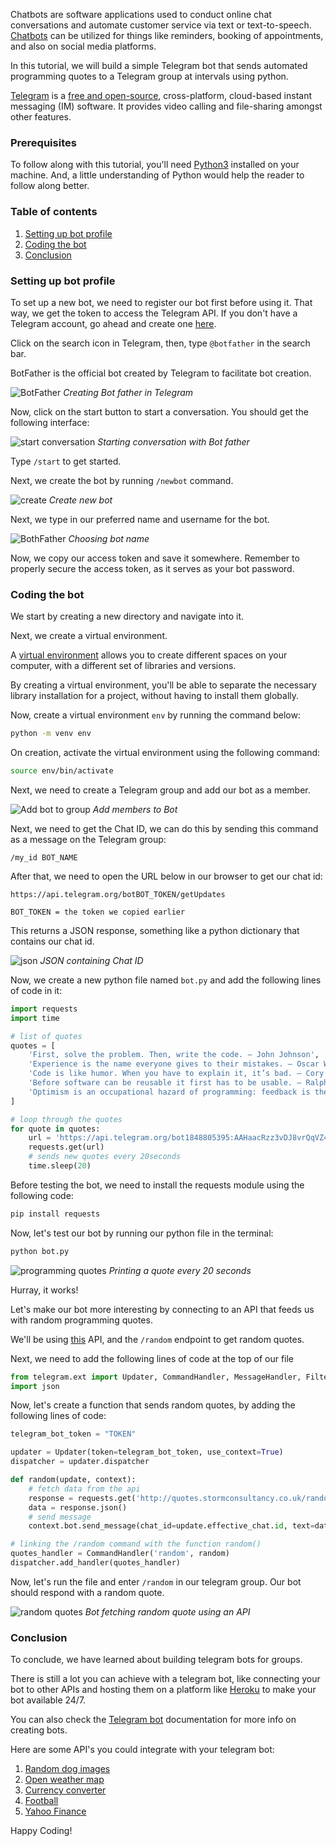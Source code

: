 Chatbots are software applications used to conduct online chat conversations and automate customer service via text or text-to-speech. [Chatbots](https://en.wikipedia.org/wiki/Chatbot) can be utilized for things like reminders, booking of appointments, and also on social media platforms.

In this tutorial, we will build a simple Telegram bot that sends automated programming quotes to a Telegram group at intervals using python.

[Telegram](https://www.telegram.org/) is a [free and open-source](https://en.wikipedia.org/wiki/Telegram_(software)), cross-platform, cloud-based instant messaging (IM) software. It provides video calling and file-sharing amongst other features.

### Prerequisites
To follow along with this tutorial, you'll need [Python3](https://www.python.org/downloads/) installed on your machine. And, a little understanding of Python would help the reader to follow along better.

### Table of contents
1. [Setting up bot profile](#setting-up-bot-profile)
2. [Coding the bot](#coding-the-bot)
3. [Conclusion](#conclusion)

### Setting up bot profile
To set up a new bot, we need to register our bot first before using it. That way, we get the token to access the Telegram API. If you don't have a Telegram account, go ahead and create one [here](https://www.telegram.org/).

Click on the search icon in Telegram, then, type `@botfather` in the search bar.

BotFather is the official bot created by Telegram to facilitate bot creation.

![BotFather](/engineering-education/building-a-telegram-bot-with-python/bot-father.png)
*Creating Bot father in Telegram*

Now, click on the start button to start a conversation. You should get the following interface:

![start conversation](/engineering-education/building-a-telegram-bot-with-python/start-bot-father.png)
*Starting conversation with Bot father*

Type `/start` to get started.

Next, we create the bot by running `/newbot` command.

![create](/engineering-education/building-a-telegram-bot-with-python/create.png)
*Create new bot*

Next, we type in our preferred name and username for the bot.

![BothFather](/engineering-education/building-a-telegram-bot-with-python/botname.png)
*Choosing bot name*

Now, we copy our access token and save it somewhere. Remember to properly secure the access token, as it serves as your bot password.

### Coding the bot
We start by creating a new directory and navigate into it.

Next, we create a virtual environment.

A [virtual environment](https://en.wikipedia.org/wiki/Virtual_environment) allows you to create different spaces on your computer, with a different set of libraries and versions.

By creating a virtual environment, you'll be able to separate the necessary library installation for a project, without having to install them globally.

Now, create a virtual environment `env` by running the command below:

```bash
python -m venv env
```

On creation, activate the virtual environment using the following command:

```bash
source env/bin/activate
```

Next, we need to create a Telegram group and add our bot as a member.

![Add bot to group](/engineering-education/building-a-telegram-bot-with-python/add.png)
*Add members to Bot*

Next, we need to get the Chat ID, we can do this by sending this command as a message on the Telegram group:

```text
/my_id BOT_NAME
```

After that, we need to open the URL below in our browser to get our chat id:

```text
https://api.telegram.org/botBOT_TOKEN/getUpdates

BOT_TOKEN = the token we copied earlier
```

This returns a JSON response, something like a python dictionary that contains our chat id.

![json](/engineering-education/building-a-telegram-bot-with-python/json.png)
*JSON containing Chat ID*

Now, we create a new python file named `bot.py` and add the following lines of code in it:

```python
import requests
import time

# list of quotes
quotes = [
    'First, solve the problem. Then, write the code. – John Johnson',
    'Experience is the name everyone gives to their mistakes. – Oscar Wilde',
    'Code is like humor. When you have to explain it, it’s bad. – Cory House',
    'Before software can be reusable it first has to be usable. – Ralph Johnson',
    'Optimism is an occupational hazard of programming: feedback is the treatment. - Kent Beck'
]

# loop through the quotes
for quote in quotes:
    url = 'https://api.telegram.org/bot1848805395:AAHaacRzz3vDJ8vrQqVZ4vMPTqY1OBOQ12Q/sendMessage?chat_id=CHAT_ID&text="{}"'.format(quote)
    requests.get(url)
    # sends new quotes every 20seconds
    time.sleep(20)
```

Before testing the bot, we need to install the requests module using the following code:

```bash
pip install requests
```

Now, let's test our bot by running our python file in the terminal:

```bash
python bot.py
```

![programming quotes](/engineering-education/building-a-telegram-bot-with-python/message.png)
*Printing a quote every 20 seconds*

Hurray, it works!

Let's make our bot more interesting by connecting to an API that feeds us with random programming quotes.

We'll be using [this](http://quotes.stormconsultancy.co.uk) API, and the `/random` endpoint to get random quotes.

Next, we need to add the following lines of code at the top of our file

```python
from telegram.ext import Updater, CommandHandler, MessageHandler, Filters
import json
```

Now, let's create a function that sends random quotes, by adding the following lines of code:

```python
telegram_bot_token = "TOKEN"

updater = Updater(token=telegram_bot_token, use_context=True)
dispatcher = updater.dispatcher

def random(update, context):
    # fetch data from the api
    response = requests.get('http://quotes.stormconsultancy.co.uk/random.json')
    data = response.json()
    # send message
    context.bot.send_message(chat_id=update.effective_chat.id, text=data['quote']) 

# linking the /random command with the function random() 
quotes_handler = CommandHandler('random', random)
dispatcher.add_handler(quotes_handler)
```

Now, let's run the file and enter `/random` in our telegram group. Our bot should respond with a random quote.

![random quotes](/engineering-education/building-a-telegram-bot-with-python/random.png)
*Bot fetching random quote using an API*

### Conclusion
To conclude, we have learned about building telegram bots for groups.

There is still a lot you can achieve with a telegram bot, like connecting your bot to other APIs and hosting them on a platform like [Heroku](https://medium.com/analytics-vidhya/schedule-a-python-script-on-heroku-a978b2f91ca8) to make your bot available 24/7.

You can also check the [Telegram bot](https://core.telegram.org/bots/api) documentation for more info on creating bots.

Here are some API's you could integrate with your telegram bot:

1. [Random dog images](https://random.dog)
2. [Open weather map](https://rapidapi.com/community/api/open-weather-map)
3. [Currency converter](https://rapidapi.com/natkapral/api/currency-converter5)
4. [Football](https://rapidapi.com/api-sports/api/api-football)
5. [Yahoo Finance](https://rapidapi.com/apidojo/api/yahoo-finance1)

Happy Coding!